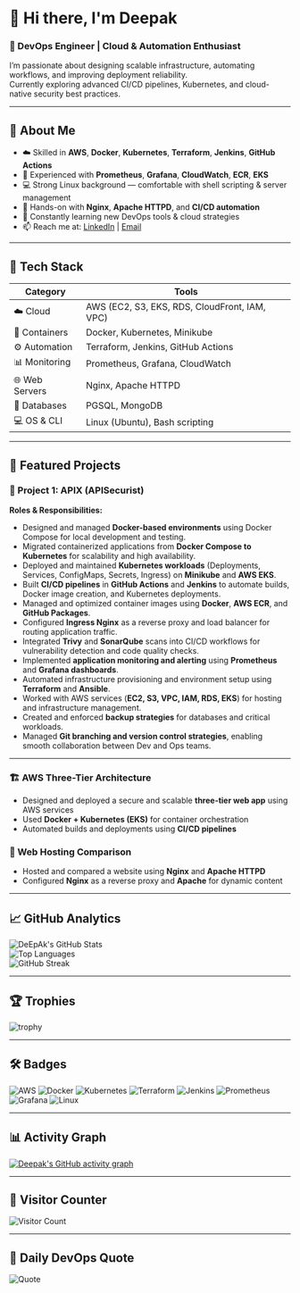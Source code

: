 # 👋 Hi there, I'm Deepak  
### 🚀 DevOps Engineer | Cloud & Automation Enthusiast  

I’m passionate about designing scalable infrastructure, automating workflows, and improving deployment reliability.  
Currently exploring advanced CI/CD pipelines, Kubernetes, and cloud-native security best practices.

---

## 🧠 About Me  
- ☁️ Skilled in **AWS**, **Docker**, **Kubernetes**, **Terraform**, **Jenkins**, **GitHub Actions**  
- 🧩 Experienced with **Prometheus**, **Grafana**, **CloudWatch**, **ECR**, **EKS**  
- 💻 Strong Linux background — comfortable with shell scripting & server management  
- 🧱 Hands-on with **Nginx**, **Apache HTTPD**, and **CI/CD automation**  
- 🧠 Constantly learning new DevOps tools & cloud strategies  
- 📫 Reach me at: [LinkedIn](https://www.linkedin.com/in/deepak-kine-10666b32a/) | [Email](mailto:kinedeepak@outlook.com)

---

## 🧰 Tech Stack

| Category | Tools |
|-----------|--------|
| ☁️ Cloud | AWS (EC2, S3, EKS, RDS, CloudFront, IAM, VPC) |
| 🐳 Containers | Docker, Kubernetes, Minikube |
| ⚙️ Automation | Terraform, Jenkins, GitHub Actions |
| 📊 Monitoring | Prometheus, Grafana, CloudWatch |
| 🌐 Web Servers | Nginx, Apache HTTPD |
| 💾 Databases | PGSQL, MongoDB |
| 💻 OS & CLI | Linux (Ubuntu), Bash scripting |

---

## 🧩 Featured Projects  

### 🧠 Project 1: APIX (APISecurist)
**Roles & Responsibilities:**
- Designed and managed **Docker-based environments** using Docker Compose for local development and testing.  
- Migrated containerized applications from **Docker Compose to Kubernetes** for scalability and high availability.  
- Deployed and maintained **Kubernetes workloads** (Deployments, Services, ConfigMaps, Secrets, Ingress) on **Minikube** and **AWS EKS**.  
- Built **CI/CD pipelines** in **GitHub Actions** and **Jenkins** to automate builds, Docker image creation, and Kubernetes deployments.  
- Managed and optimized container images using **Docker**, **AWS ECR**, and **GitHub Packages**.  
- Configured **Ingress Nginx** as a reverse proxy and load balancer for routing application traffic.  
- Integrated **Trivy** and **SonarQube** scans into CI/CD workflows for vulnerability detection and code quality checks.  
- Implemented **application monitoring and alerting** using **Prometheus** and **Grafana dashboards**.  
- Automated infrastructure provisioning and environment setup using **Terraform** and **Ansible**.  
- Worked with AWS services (**EC2, S3, VPC, IAM, RDS, EKS**) for hosting and infrastructure management.  
- Created and enforced **backup strategies** for databases and critical workloads.  
- Managed **Git branching and version control strategies**, enabling smooth collaboration between Dev and Ops teams.

---

### 🏗️ AWS Three-Tier Architecture  
- Designed and deployed a secure and scalable **three-tier web app** using AWS services  
- Used **Docker + Kubernetes (EKS)** for container orchestration  
- Automated builds and deployments using **CI/CD pipelines**

### 🔁 Web Hosting Comparison  
- Hosted and compared a website using **Nginx** and **Apache HTTPD**  
- Configured **Nginx** as a reverse proxy and **Apache** for dynamic content

---

## 📈 GitHub Analytics  

![DeEpAk's GitHub Stats](https://github-readme-stats.vercel.app/api?username=deepakkine&show_icons=true&theme=radical)  
![Top Languages](https://github-readme-stats.vercel.app/api/top-langs/?username=deepakkine&layout=compact&theme=radical)  
![GitHub Streak](https://github-readme-streak-stats.herokuapp.com/?user=deepakkine&theme=radical)

---

## 🏆 Trophies  
![trophy](https://github-profile-trophy.vercel.app/?username=deepakkine&theme=radical&margin-w=10&margin-h=10)

---

## 🛠️ Badges  
![AWS](https://img.shields.io/badge/AWS-FF9900?style=for-the-badge&logo=amazonaws&logoColor=white)
![Docker](https://img.shields.io/badge/Docker-0db7ed?style=for-the-badge&logo=docker&logoColor=white)
![Kubernetes](https://img.shields.io/badge/Kubernetes-326ce5?style=for-the-badge&logo=kubernetes&logoColor=white)
![Terraform](https://img.shields.io/badge/Terraform-844FBA?style=for-the-badge&logo=terraform&logoColor=white)
![Jenkins](https://img.shields.io/badge/Jenkins-D33833?style=for-the-badge&logo=jenkins&logoColor=white)
![Prometheus](https://img.shields.io/badge/Prometheus-E6522C?style=for-the-badge&logo=prometheus&logoColor=white)
![Grafana](https://img.shields.io/badge/Grafana-F46800?style=for-the-badge&logo=grafana&logoColor=white)
![Linux](https://img.shields.io/badge/Linux-FCC624?style=for-the-badge&logo=linux&logoColor=black)

---

## 📊 Activity Graph  

[![Deepak's GitHub activity graph](https://github-readme-activity-graph.vercel.app/graph?username=deepakkine&theme=radical)](https://github.com/deepakkine)

---

## 👀 Visitor Counter  
![Visitor Count](https://komarev.com/ghpvc/?username=deepakkine&label=Visitors&color=0e75b6&style=flat)

---

## 💬 Daily DevOps Quote  

![Quote](https://quotes-github-readme.vercel.app/api?type=horizontal&theme=radical)
